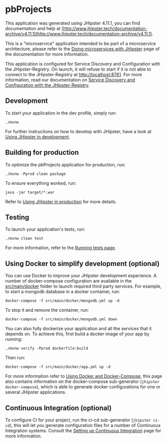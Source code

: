 # pbProjects
This application was generated using JHipster 4.11.1, you can find documentation and help at [http://www.jhipster.tech/documentation-archive/v4.11.1](http://www.jhipster.tech/documentation-archive/v4.11.1).

This is a "microservice" application intended to be part of a microservice architecture, please refer to the [Doing microservices with JHipster][] page of the documentation for more information.

This application is configured for Service Discovery and Configuration with the JHipster-Registry. On launch, it will refuse to start if it is not able to connect to the JHipster-Registry at [http://localhost:8761](http://localhost:8761). For more information, read our documentation on [Service Discovery and Configuration with the JHipster-Registry][].

## Development

To start your application in the dev profile, simply run:

    ./mvnw


For further instructions on how to develop with JHipster, have a look at [Using JHipster in development][].



## Building for production

To optimize the pbProjects application for production, run:

    ./mvnw -Pprod clean package

To ensure everything worked, run:

    java -jar target/*.war


Refer to [Using JHipster in production][] for more details.

## Testing

To launch your application's tests, run:

    ./mvnw clean test

For more information, refer to the [Running tests page][].

## Using Docker to simplify development (optional)

You can use Docker to improve your JHipster development experience. A number of docker-compose configuration are available in the [src/main/docker](src/main/docker) folder to launch required third party services.
For example, to start a mongodb database in a docker container, run:

    docker-compose -f src/main/docker/mongodb.yml up -d

To stop it and remove the container, run:

    docker-compose -f src/main/docker/mongodb.yml down

You can also fully dockerize your application and all the services that it depends on.
To achieve this, first build a docker image of your app by running:

    ./mvnw verify -Pprod dockerfile:build

Then run:

    docker-compose -f src/main/docker/app.yml up -d

For more information refer to [Using Docker and Docker-Compose][], this page also contains information on the docker-compose sub-generator (`jhipster docker-compose`), which is able to generate docker configurations for one or several JHipster applications.

## Continuous Integration (optional)

To configure CI for your project, run the ci-cd sub-generator (`jhipster ci-cd`), this will let you generate configuration files for a number of Continuous Integration systems. Consult the [Setting up Continuous Integration][] page for more information.

[JHipster Homepage and latest documentation]: http://www.jhipster.tech
[JHipster 4.11.1 archive]: http://www.jhipster.tech/documentation-archive/v4.11.1
[Doing microservices with JHipster]: http://www.jhipster.tech/documentation-archive/v4.11.1/microservices-architecture/
[Using JHipster in development]: http://www.jhipster.tech/documentation-archive/v4.11.1/development/
[Service Discovery and Configuration with the JHipster-Registry]: http://www.jhipster.tech/documentation-archive/v4.11.1/microservices-architecture/#jhipster-registry
[Using Docker and Docker-Compose]: http://www.jhipster.tech/documentation-archive/v4.11.1/docker-compose
[Using JHipster in production]: http://www.jhipster.tech/documentation-archive/v4.11.1/production/
[Running tests page]: http://www.jhipster.tech/documentation-archive/v4.11.1/running-tests/
[Setting up Continuous Integration]: http://www.jhipster.tech/documentation-archive/v4.11.1/setting-up-ci/


